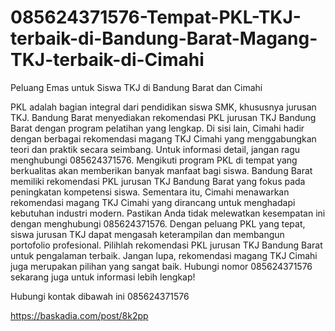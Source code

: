 # 085624371576-Tempat-PKL-TKJ-terbaik-di-Bandung-Barat-Magang-TKJ-terbaik-di-Cimahi

Peluang Emas untuk Siswa TKJ di Bandung Barat dan Cimahi

PKL adalah bagian integral dari pendidikan siswa SMK, khususnya jurusan TKJ. Bandung Barat menyediakan rekomendasi PKL jurusan TKJ Bandung Barat dengan program pelatihan yang lengkap. Di sisi lain, Cimahi hadir dengan berbagai rekomendasi magang TKJ Cimahi yang menggabungkan teori dan praktik secara seimbang. Untuk informasi detail, jangan ragu menghubungi 085624371576.
Mengikuti program PKL di tempat yang berkualitas akan memberikan banyak manfaat bagi siswa. Bandung Barat memiliki rekomendasi PKL jurusan TKJ Bandung Barat yang fokus pada peningkatan kompetensi siswa. Sementara itu, Cimahi menawarkan rekomendasi magang TKJ Cimahi yang dirancang untuk menghadapi kebutuhan industri modern. Pastikan Anda tidak melewatkan kesempatan ini dengan menghubungi 085624371576.
Dengan peluang PKL yang tepat, siswa jurusan TKJ dapat mengasah keterampilan dan membangun portofolio profesional. Pilihlah rekomendasi PKL jurusan TKJ Bandung Barat untuk pengalaman terbaik. Jangan lupa, rekomendasi magang TKJ Cimahi juga merupakan pilihan yang sangat baik. Hubungi nomor 085624371576 sekarang juga untuk informasi lebih lengkap!

Hubungi kontak dibawah ini 
085624371576

https://baskadia.com/post/8k2pp
